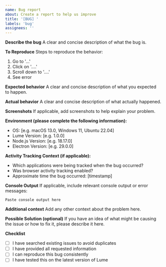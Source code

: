 ```yaml
---
name: Bug report
about: Create a report to help us improve
title: '[BUG] '
labels: 'bug'
assignees: ''
---
```


**Describe the bug**
A clear and concise description of what the bug is.

**To Reproduce**
Steps to reproduce the behavior:
1. Go to '...'
2. Click on '....'
3. Scroll down to '....'
4. See error

**Expected behavior**
A clear and concise description of what you expected to happen.

**Actual behavior**
A clear and concise description of what actually happened.

**Screenshots**
If applicable, add screenshots to help explain your problem.

**Environment (please complete the following information):**
- OS: [e.g. macOS 13.0, Windows 11, Ubuntu 22.04]
- Lume Version: [e.g. 1.0.0]
- Node.js Version: [e.g. 18.17.0]
- Electron Version: [e.g. 29.0.0]

**Activity Tracking Context (if applicable):**
- Which applications were being tracked when the bug occurred?
- Was browser activity tracking enabled?
- Approximate time the bug occurred: [timestamp]

**Console Output**
If applicable, include relevant console output or error messages:
```
Paste console output here
```

**Additional context**
Add any other context about the problem here.

**Possible Solution (optional)**
If you have an idea of what might be causing the issue or how to fix it, please describe it here.

**Checklist**
- [ ] I have searched existing issues to avoid duplicates
- [ ] I have provided all requested information
- [ ] I can reproduce this bug consistently
- [ ] I have tested this on the latest version of Lume